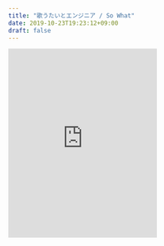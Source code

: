```yaml
---
title: "歌うたいとエンジニア / So What"
date: 2019-10-23T19:23:12+09:00
draft: false
---
```


<iframe src="https://open.spotify.com/embed/album/01smZRoAZs746ErP4XmJPd" width="300" height="380" frameborder="0" allowtransparency="true" allow="encrypted-media"></iframe>